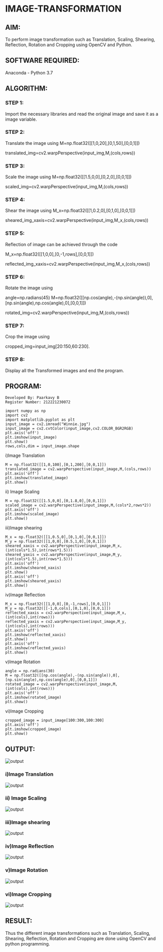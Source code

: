 # IMAGE-TRANSFORMATION
## AIM:
To perform image transformation such as Translation, Scaling, Shearing, Reflection, Rotation and Cropping using OpenCV and Python.

## SOFTWARE REQUIRED:
Anaconda - Python 3.7

## ALGORITHM:
### STEP 1:
Import the necessary libraries and read the original image and save it as a image variable.

### STEP 2:
Translate the image using M=np.float32([[1,0,20],[0,1,50],[0,0,1]])

translated_img=cv2.warpPerspective(input_img,M,(cols,rows))

### STEP 3:
Scale the image using M=np.float32([[1.5,0,0],[0,2,0],[0,0,1]])

scaled_img=cv2.warpPerspective(input_img,M,(cols,rows))

### STEP 4:
Shear the image using M_x=np.float32([[1,0.2,0],[0,1,0],[0,0,1]]) 

sheared_img_xaxis=cv2.warpPerspective(input_img,M_x,(cols,rows))

### STEP 5:
Reflection of image can be achieved through the code

M_x=np.float32([[1,0,0],[0,-1,rows],[0,0,1]])

reflected_img_xaxis=cv2.warpPerspective(input_img,M_x,(cols,rows))

### STEP 6:
Rotate the image using 

angle=np.radians(45)
M=np.float32([[np.cos(angle),-(np.sin(angle)),0],[np.sin(angle),np.cos(angle),0],[0,0,1]])

rotated_img=cv2.warpPerspective(input_img,M,(cols,rows))

### STEP 7:
Crop the image using 

cropped_img=input_img[20:150,60:230].

### STEP 8:
Display all the Transformed images and end the program.

## PROGRAM:
```
Developed By: Paarkavy B
Register Number: 212221230072
```

```
import numpy as np
import cv2
import matplotlib.pyplot as plt
input_image = cv2.imread("Winnie.jpg")
input_image = cv2.cvtColor(input_image,cv2.COLOR_BGR2RGB)
plt.axis('off')
plt.imshow(input_image)
plt.show()
rows,cols,dim = input_image.shape
```

i)Image Translation
```
M = np.float32([[1,0,100],[0,1,200],[0,0,1]])
translated_image = cv2.warpPerspective(input_image,M,(cols,rows))
plt.axis('off')
plt.imshow(translated_image)
plt.show()
```

ii) Image Scaling
```
M = np.float32([[1.5,0,0],[0,1.8,0],[0,0,1]])
scaled_image = cv2.warpPerspective(input_image,M,(cols*2,rows*2))
plt.axis('off')
plt.imshow(scaled_image)
plt.show()
```

iii)Image shearing
```
M_x = np.float32([[1,0.5,0],[0,1,0],[0,0,1]])
M_y = np.float32([[1,0,0],[0.5,1,0],[0,0,1]])
sheared_xaxis = cv2.warpPerspective(input_image,M_x,(int(cols*1.5),int(rows*1.5)))
sheared_yaxis = cv2.warpPerspective(input_image,M_y,(int(cols*1.5),int(rows*1.5)))
plt.axis('off')
plt.imshow(sheared_xaxis)
plt.show()
plt.axis('off')
plt.imshow(sheared_yaxis)
plt.show()
```

iv)Image Reflection
```
M_x = np.float32([[1,0,0],[0,-1,rows],[0,0,1]])
M_y = np.float32([[-1,0,cols],[0,1,0],[0,0,1]])
reflected_xaxis = cv2.warpPerspective(input_image,M_x,(int(cols),int(rows)))
reflected_yaxis = cv2.warpPerspective(input_image,M_y,(int(cols),int(rows)))
plt.axis('off')
plt.imshow(reflected_xaxis)
plt.show()
plt.axis('off')
plt.imshow(reflected_yaxis)
plt.show()
```

v)Image Rotation
```
angle = np.radians(30)
M = np.float32([[np.cos(angle),-(np.sin(angle)),0],[np.sin(angle),np.cos(angle),0],[0,0,1]])
rotated_image = cv2.warpPerspective(input_image,M,(int(cols),int(rows)))
plt.axis('off')
plt.imshow(rotated_image)
plt.show()
```

vi)Image Cropping
```
cropped_image = input_image[100:300,100:300]
plt.axis('off')
plt.imshow(cropped_image)
plt.show()
```

## OUTPUT:
![output](op1.png)
### i)Image Translation
![output](op2.png)

### ii) Image Scaling
![output](op3.png)

### iii)Image shearing
![output](op4.png)

### iv)Image Reflection
![output](op5.png)

### v)Image Rotation
![output](op6.png)

### vi)Image Cropping
![output](op7.png)

## RESULT: 
Thus the different image transformations such as Translation, Scaling, Shearing, Reflection, Rotation and Cropping are done using OpenCV and python programming.